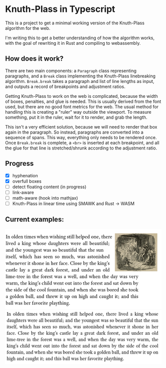 # Knuth-Plass in Typescript

This is a project to get a minimal working version of the Knuth-Plass algorithm for the web.

I'm writing this to get a better understanding of how the algorithm works, with the goal of rewriting it in Rust and compiling to webassembly.

## How does it work?
There are two main components: a `Paragraph` class representing paragraphs, and a `Break` class implementing the Knuth-Plass linebreaking algorithm. `Break.break` takes a paragraph and list of line lengths as input, and outputs a record of breakpoints and adjustment ratios.

Getting Knuth-Plass to work on the web is complicated, because the width of boxes, penalties, and glue is needed. This is usually derived from the font used, but there are no good font metrics for the web. The usual method for handling this is creating a "ruler" way outside the viewport. To measure something, put it in the ruler, wait for it to render, and grab the length.

This isn't a very efficient solution, because we will need to render that box again in the paragraph. So instead, paragraphs are converted into a sequence of spans. This way, everything only needs to be rendered once. Once `Break.break` is complete, a `<br>` is inserted at each breakpoint, and all the glue for that line is stretched/shrunk according to the adjustment ratio.

## Progress
- [x] hyphenation
- [x] overfull boxes
- [ ] detect floating content (in progress)
- [ ] link-aware
- [ ] math-aware (hook into mathjax)
- [ ] Knuth-Plass in linear time using SMAWK and Rust -> WASM 

## Current examples:

![image test](image-test.png?raw=true "Testing floats")
![hitchhikers](test2.png?raw=true "Excerpt from Hitchhiker's Guide to the Galaxy")